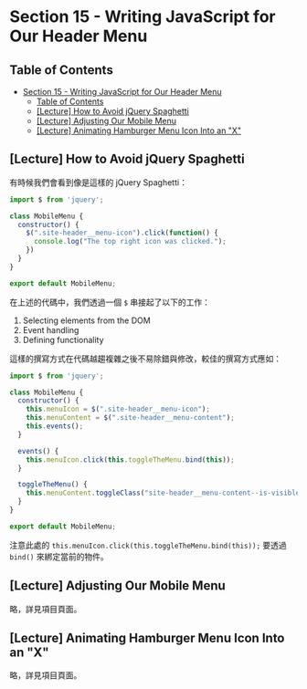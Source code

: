 # Section 15 - Writing JavaScript for Our Header Menu

## Table of Contents

- [Section 15 - Writing JavaScript for Our Header Menu](#section-15---writing-javascript-for-our-header-menu)
  - [Table of Contents](#table-of-contents)
  - [[Lecture] How to Avoid jQuery Spaghetti](#lecture-how-to-avoid-jquery-spaghetti)
  - [[Lecture] Adjusting Our Mobile Menu](#lecture-adjusting-our-mobile-menu)
  - [[Lecture] Animating Hamburger Menu Icon Into an "X"](#lecture-animating-hamburger-menu-icon-into-an-%22x%22)

## [Lecture] How to Avoid jQuery Spaghetti

有時候我們會看到像是這樣的 jQuery Spaghetti：

```javascript
import $ from 'jquery';

class MobileMenu {
  constructor() {
    $(".site-header__menu-icon").click(function() {
      console.log("The top right icon was clicked.");
    })
  }
}

export default MobileMenu;
```

在上述的代碼中，我們透過一個 `$` 串接起了以下的工作：

1. Selecting elements from the DOM
2. Event handling
3. Defining functionality

這樣的撰寫方式在代碼越趨複雜之後不易除錯與修改，較佳的撰寫方式應如：

```javascript
import $ from 'jquery';

class MobileMenu {
  constructor() {
    this.menuIcon = $(".site-header__menu-icon");
    this.menuContent = $(".site-header__menu-content");
    this.events();
  }

  events() {
    this.menuIcon.click(this.toggleTheMenu.bind(this));
  }

  toggleTheMenu() {
    this.menuContent.toggleClass("site-header__menu-content--is-visible");
  }
}

export default MobileMenu;
```

注意此處的 `this.menuIcon.click(this.toggleTheMenu.bind(this));` 要透過 `bind()` 來綁定當前的物件。

## [Lecture] Adjusting Our Mobile Menu

略，詳見項目頁面。

## [Lecture] Animating Hamburger Menu Icon Into an "X"

略，詳見項目頁面。